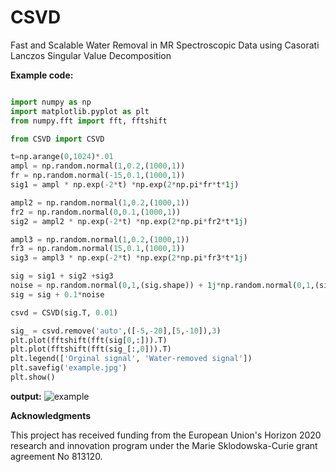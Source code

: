 # CSVD
Fast and Scalable Water Removal in MR Spectroscopic Data using Casorati Lanczos Singular Value Decomposition 

**Example code:**
```python

import numpy as np
import matplotlib.pyplot as plt
from numpy.fft import fft, fftshift

from CSVD import CSVD

t=np.arange(0,1024)*.01
ampl = np.random.normal(1,0.2,(1000,1))
fr = np.random.normal(-15,0.1,(1000,1))
sig1 = ampl * np.exp(-2*t) *np.exp(2*np.pi*fr*t*1j)

ampl2 = np.random.normal(1,0.2,(1000,1))
fr2 = np.random.normal(0,0.1,(1000,1))
sig2 = ampl2 * np.exp(-2*t) *np.exp(2*np.pi*fr2*t*1j)

ampl3 = np.random.normal(1,0.2,(1000,1))
fr3 = np.random.normal(15,0.1,(1000,1))
sig3 = ampl3 * np.exp(-2*t) *np.exp(2*np.pi*fr3*t*1j)

sig = sig1 + sig2 +sig3
noise = np.random.normal(0,1,(sig.shape)) + 1j*np.random.normal(0,1,(sig.shape))
sig = sig + 0.1*noise

csvd = CSVD(sig.T, 0.01)

sig_ = csvd.remove('auto',([-5,-20],[5,-10]),3)
plt.plot(fftshift(fft(sig[0,:])).T)
plt.plot(fftshift(fft(sig_[:,0])).T)
plt.legend(['Orginal signal', 'Water-removed signal'])
plt.savefig('example.jpg')
plt.show()

```
**output:**
![example](/test/example.jpg)


**Acknowledgments**

This project has received funding from the European Union's Horizon 2020 research and innovation program under the Marie Sklodowska-Curie grant agreement No 813120.
